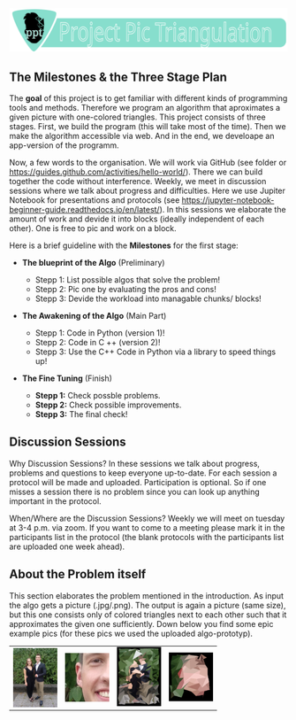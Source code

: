 <img src="./Logo/PT_Logo_Header.svg" style="width:1000px;height=10px"/>

## The Milestones & the Three Stage Plan

The **goal** of this project is to get familiar with different kinds of programming tools and methods. 
Therefore we program an algorithm that aproximates a given picture with one-colored triangles. This project consists of three stages. First, we build the program (this will take most of the time). Then we make the algorithm accessible via web. And in the end, we develoape an app-version of the programm.

Now, a few words to the organisation. We will work via GitHub (see folder or https://guides.github.com/activities/hello-world/). There we can build together the code without interference. Weekly, we meet in discussion sessions where we talk about progress and difficulties. Here we use Jupiter Notebook for presentations and protocols (see https://jupyter-notebook-beginner-guide.readthedocs.io/en/latest/). In this sessions we elaborate the amount of work and devide it into blocks (ideally independent of each other). One is free to pic and work on a block.  

Here is a brief guideline with the **Milestones** for the first stage:  
* **The blueprint of the Algo** (Preliminary) 
    * Stepp 1: List possible algos that solve the problem!  
    * Stepp 2: Pic one by evaluating the pros and cons!
    * Stepp 3: Devide the workload into managable chunks/ blocks! 

* **The Awakening of the Algo** (Main Part)
    * Stepp 1: Code in Python (version 1)! 
    * Stepp 2: Code in C ++ (version 2)!
    * Stepp 3: Use the C++ Code in Python via a library to speed things up! 

* **The Fine Tuning** (Finish)
    * **Stepp 1:** Check possble problems.
    * **Stepp 2:** Check possible improvements.
    * **Stepp 3:** The final check!

## Discussion Sessions
    
Why Discussion Sessions? In these sessions we talk about progress, problems and questions to keep everyone up-to-date. For each session a protocol will be made and uploaded. Participation is optional. So if one misses a session there is no problem since you can look up anything important in the protocol. 

When/Where are the Discussion Sessions? Weekly we will meet on tuesday at 3-4 p.m. via zoom. If you want to come to a meeting please mark it in the participants list in the protocol (the blank protocols with the participants list are uploaded one week ahead). 

## About the Problem itself

This section elaborates the problem mentioned in the introduction. As input the algo gets a picture (.jpg/.png). The output is again a picture (same size), but this one consists only of colored triangles next to each other such that it approximates the given one sufficiently. Down below you find some epic example pics (for these pics we used the uploaded algo-prototyp). 
<table><tr>
<td> <img src="./Images/test.jpg" style="width:80px;height=80px" align="center"/> </td>
<td> <img src="./Images/test_2.jpg" style="width:80px;height=80px" align="center"/> </td>
<td> <img src="./Images/pt_test.png" style="width:80px;height=80px"/> </td>
<td> <img src="./Images/pt_test_2.png" style="width:80px;height=80px"/> </td>
</tr>

    


  
